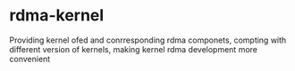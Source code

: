 # rdma-kernel
Providing kernel ofed and conrresponding rdma componets, compting with different version of kernels, making kernel rdma development more convenient 
